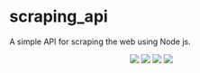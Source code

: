 # scraping_api
A simple API for scraping the web using Node js.
</p>
<p align="center">
	<img src="https://img.shields.io/badge/Language-Node_js-brightgreen.svg">
	<img src="https://img.shields.io/badge/Dependency1- CheerioJS-orange.svg">
	<img src="https://img.shields.io/badge/Dependency2- Puppeteer-brightgreen.svg">
	<img src="https://img.shields.io/badge/Module-request_promise-brightgreen.svg">
</p>
